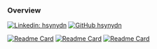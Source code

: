 ### Overview

[![Linkedin: hsynydn](https://img.shields.io/badge/-hsynydn-blue?style=flat-square&logo=Linkedin&logoColor=white&link=https://www.linkedin.com/in/hsynydn/)](https://www.linkedin.com/in/hsynydn/)
[![GitHub hsynydn](https://img.shields.io/github/followers/hsynydn?label=follow&style=social)](https://github.com/hsynydn)

[![Readme Card](https://github-readme-stats.vercel.app/api/pin/?username=hsynydn&repo=circleRRobot)](https://github.com/hsynydn/circleRRobot)
[![Readme Card](https://github-readme-stats.vercel.app/api/pin/?username=hsynydn&repo=libOpenDRIVE)](https://github.com/hsynydn/libOpenDRIVE)
[![Readme Card](https://github-readme-stats.vercel.app/api/pin/?username=hsynydn&repo=wmediumd)](https://github.com/hsynydn/wmediumd)

<!--
**hsynydn/hsynydn** is a ✨ _special_ ✨ repository because its `README.md` (this file) appears on your GitHub profile.

Here are some ideas to get you started:

- 🔭 I’m currently working on ...
- 🌱 I’m currently learning ...
- 👯 I’m looking to collaborate on ...
- 🤔 I’m looking for help with ...
- 💬 Ask me about ...
- 📫 How to reach me: ...
- 😄 Pronouns: ...
- ⚡ Fun fact: ...
-->
